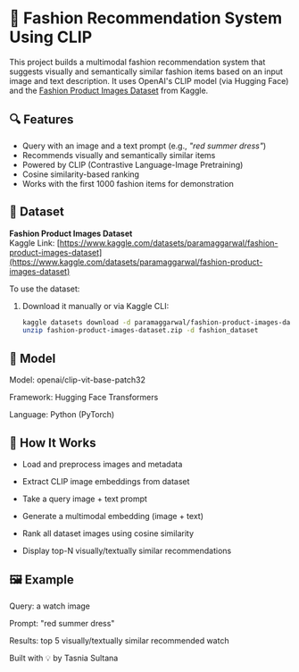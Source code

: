 # 🧥 Fashion Recommendation System Using CLIP

This project builds a multimodal fashion recommendation system that suggests visually and semantically similar fashion items based on an input image and text description. It uses OpenAI's CLIP model (via Hugging Face) and the [Fashion Product Images Dataset](https://www.kaggle.com/datasets/paramaggarwal/fashion-product-images-dataset) from Kaggle.

## 🔍 Features

- Query with an image and a text prompt (e.g., *"red summer dress"*)
- Recommends visually and semantically similar items
- Powered by CLIP (Contrastive Language-Image Pretraining)
- Cosine similarity-based ranking
- Works with the first 1000 fashion items for demonstration

## 📁 Dataset

**Fashion Product Images Dataset**  
Kaggle Link: [https://www.kaggle.com/datasets/paramaggarwal/fashion-product-images-dataset](https://www.kaggle.com/datasets/paramaggarwal/fashion-product-images-dataset)

To use the dataset:
1. Download it manually or via Kaggle CLI:
   ```bash
   kaggle datasets download -d paramaggarwal/fashion-product-images-dataset
   unzip fashion-product-images-dataset.zip -d fashion_dataset

## 🧠 Model
Model: openai/clip-vit-base-patch32

Framework: Hugging Face Transformers

Language: Python (PyTorch)


## 🚀 How It Works
- Load and preprocess images and metadata

- Extract CLIP image embeddings from dataset

- Take a query image + text prompt

- Generate a multimodal embedding (image + text)

- Rank all dataset images using cosine similarity

- Display top-N visually/textually similar recommendations

## 🖼 Example
Query: a watch image

Prompt: "red summer dress"

Results: top 5 visually/textually similar recommended watch 


Built with 💡 by Tasnia Sultana 
